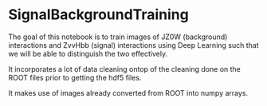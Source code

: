 # SignalBackgroundTraining
The goal of this notebook is to train images of JZ0W (background) interactions and ZvvHbb (signal) interactions using Deep Learning such that we will be able to distinguish the two effectively. 

It incorporates a lot of data cleaning ontop of the cleaning done on the ROOT files prior to getting the hdf5 files.

It makes use of images already converted from ROOT into numpy arrays.
